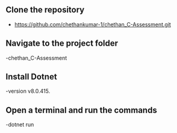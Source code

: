 ## Clone the repository
  - https://github.com/chethankumar-1/chethan_C-Assessment.git

## Navigate to the project folder
  -chethan_C-Assessment

## Install Dotnet
  -version v8.0.415.

## Open a terminal and run the commands
  -dotnet run
